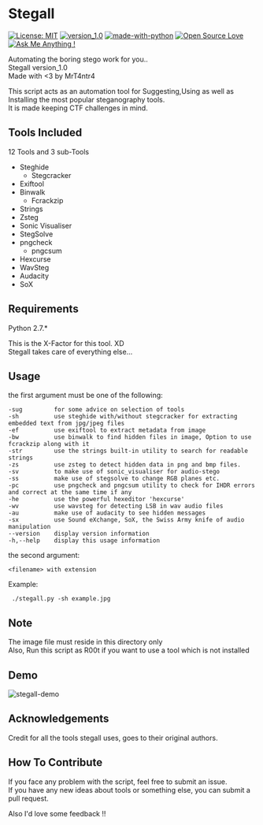 # Stegall

[![License: MIT](https://img.shields.io/badge/License-MIT-yellow.svg)](https://opensource.org/licenses/MIT)
[![version_1.0](https://img.shields.io/badge/version-1.0-blue.svg)](https://github.com/mrT4ntr4/Stegall)
[![made-with-python](https://img.shields.io/badge/Made%20with-Python-1f425f.svg)](https://www.python.org/)
[![Open Source Love](https://badges.frapsoft.com/os/v1/open-source.png?v=103)](https://github.com/)
[![Ask Me Anything !](https://img.shields.io/badge/Ask%20me-anything-1abc9c.svg)](mailto:mrt4ntr4@gmail.com)


Automating the boring stego work for you..  
Stegall version_1.0  
Made with <3 by MrT4ntr4  

This script acts as an automation tool for Suggesting,Using as well as Installing the most popular steganography tools.   
It is made keeping CTF challenges in mind.  

## Tools Included

12 Tools and 3 sub-Tools

* Steghide
   * Stegcracker
* Exiftool
* Binwalk
   * Fcrackzip 
* Strings
* Zsteg
* Sonic Visualiser
* StegSolve
* pngcheck
   * pngcsum
* Hexcurse
* WavSteg
* Audacity
* SoX 

## Requirements

Python 2.7.*  

This is the X-Factor for this tool. XD  
Stegall takes care of everything else...

## Usage

the first argument must be one of the following:
```
-sug         for some advice on selection of tools
-sh          use steghide with/without stegcracker for extracting embedded text from jpg/jpeg files
-ef          use exiftool to extract metadata from image
-bw          use binwalk to find hidden files in image, Option to use fcrackzip along with it
-str         use the strings built-in utility to search for readable strings
-zs          use zsteg to detect hidden data in png and bmp files.
-sv          to make use of sonic_visualiser for audio-stego 
-ss          make use of stegsolve to change RGB planes etc.
-pc          use pngcheck and pngcsum utility to check for IHDR errors and correct at the same time if any
-he          use the powerful hexeditor 'hexcurse' 
-wv          use wavsteg for detecting LSB in wav audio files
-au          make use of audacity to see hidden messages
-sx          use Sound eXchange, SoX, the Swiss Army knife of audio manipulation
--version    display version information
-h,--help    display this usage information
```
the second argument:
```
<filename> with extension
```

Example:
```
 ./stegall.py -sh example.jpg
```

## Note

The image file must reside in this directory only  
Also, Run this script as R00t if you want to use a tool which is not installed   

## Demo

![stegall-demo](demo.gif)

## Acknowledgements

Credit for all the tools stegall uses, goes to their original authors.  

## How To Contribute

If you face any problem with the script, feel free to submit an issue.  
If you have any new ideas about tools or something else, you can submit a pull request.

Also I'd love some feedback !!
